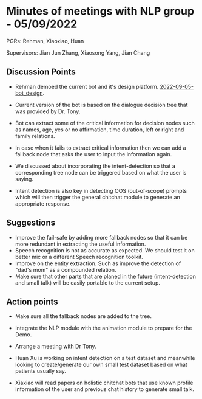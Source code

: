 # Minutes of meetings with NLP group - 05/09/2022

PGRs: Rehman, Xiaoxiao, Huan

Supervisors: Jian Jun Zhang, Xiaosong Yang, Jian Chang

## Discussion Points

- Rehman demoed the current bot and it's design platform. [2022-09-05-bot_design](../static/arehman/2022-09-05-bot_design.png).

- Current version of the bot is based on the dialogue decision tree that was provided by Dr. Tony.
- Bot can extract some of the critical information for decision nodes such as names, age, yes or no affirmation, time duration, left or right and family relations.
- In case when it fails to extract critical information then we can add a fallback node that asks the user to input the information again.

- We discussed about incorporating the intent-detection so that a corresponding tree node can be triggered based on what the user is saying. 

- Intent detection is also key in detecting OOS (out-of-scope) prompts which will then trigger the general chitchat module to generate an appropriate response.


## Suggestions

- Improve the fail-safe by adding more fallback nodes so that it can be more redundant in extracting the useful information.
- Speech recognition is not as accurate as expected. We should test it on better mic or a different Speech recognition toolkit.
- Improve on the entity extraction. Such as improve the detection of "dad's mom" as a compounded relation.
- Make sure that other parts that are planed in the future (intent-detection and small talk) will be easily portable to the current setup.

## Action points

- Make sure all the fallback nodes are added to the tree.

- Integrate the NLP module with the animation module to prepare for the Demo.

- Arrange a meeting with Dr Tony.

- Huan Xu is working on intent detection on a test dataset and meanwhile looking to create/generate our own small test dataset based on what patients usually say.

- Xiaxiao will read papers on holistic chitchat bots that use known profile information of the user and previous chat history to generate small talk.
